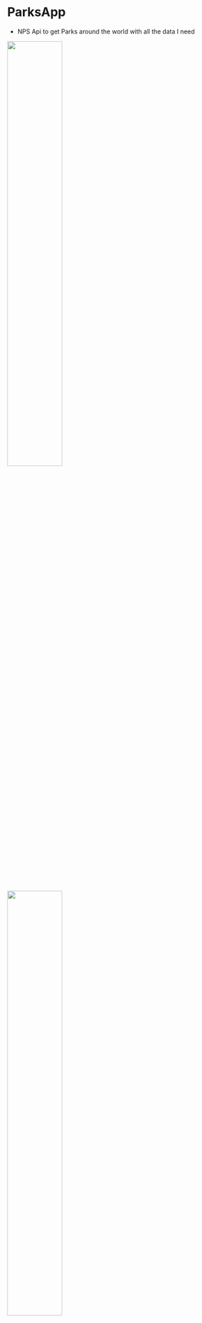 # ParksApp

- NPS Api to get Parks around the world with all the data I need 


<img src="https://user-images.githubusercontent.com/13966657/133870353-9d2d8f88-f46c-4615-abf1-60fb4055009a.png" width=50% height=50% >
<img src="https://user-images.githubusercontent.com/13966657/133870355-109c2576-1134-4b04-bd83-b71ccaab7b62.png" width=50% height=50% >

